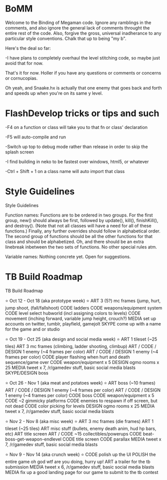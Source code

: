 # BoMM

Welcome to the Binding of Megaman code. 
Ignore any ramblings in the comments, and also ignore the general lack of comments throught the entire rest of the code. Also, forgive the gross, universal inadherance to any particular style conventions. Chalk that up to being "my b".


Here's the deal so far:

-I have plans to completely overhaul the level stitching code, so maybe just avoid that for now.

That's it for now. Holler if you have any questions or comments or concerns or cornucopias.


Oh yeah, and Snaake.hx is actually that one enemy that goes back and forth and speeds up when you're on its same y level.


# FlashDevelop tricks or tips and such

-F4 on a function or class will take you to that fn or class' declaration

-F5 will auto-compile and run

-Switch up top to debug mode rather than release in order to skip the splash screen

-I find building in neko to be fastest over windows, html5, or whatever

-Ctrl + Shift + 1 on a class name will auto import that class


# Style Guidelines
Style Guidelines

Function names:
Functions are to be ordered in two groups. For the first group, new() should always be first, followed by update(), kill(), finishKill(), and destroy(). (Note that not all classes will have a need for all of these functions.) Finally, any further overrides should follow in alphabetical order.
The second group of functions should be all the other functions for that class and should be alphabetized. Oh, and there should be an extra linebreak inbetween the two sets of functions. No other special rules atm.

Variable names:
Nothing concrete yet. Open for suggestions.




# TB Build Roadmap
TB Build Roadmap


:star: Oct 12 - Oct 18 (aka prototype week) :star: 
ART 3 (5?) mc frames (jump, hurt, jump shoot, (fall/fallshoot)
CODE ladders
CODE weapons/equipment system
CODE level select hubworld (incl assigning colors to levels)
CODE movement (inching forward, variable jump height, crouch?)
MEDIA set up accounts on twitter, tumblr, playfield, gamejolt
SKYPE come up with a name for the game and or studio

:star: Oct 19 - Oct 25 (aka design and social media week) :star: 
ART 1 tileset (~25 tiles)
ART 3 mc frames (climbing, ladder shooting, climbup)
ART / CODE / DESIGN 1 enemy (~4 frames per color)
ART / CODE / DESIGN 1 enemy (~4 frames per color)
CODE player flashing when hurt and death sequence/game over
CODE weapon/equipment x 5
DESIGN ogmo rooms x 25
MEDIA tweet x 7, /r/gamedev stuff, basic social media blasts
SKYPE/DESIGN boss

:star: Oct 26 - Nov 1 (aka meat and potatoes week) :star: 
ART boss (~10 frames)
ART / CODE / DESIGN 1 enemy (~4 frames per color)
ART / CODE / DESIGN 1 enemy (~4 frames per color)
CODE boss
CODE weapon/equipment x 5
CODE ~2 gimmicky platforms
CODE enemies to respawn if off screen, but not dead
CODE color picking for levels
DESIGN ogmo rooms x 25
MEDIA tweet x 7, /r/gamedev stuff, basic social media blasts

:star: Nov 2 - Nov 8 (aka misc week) :star: 
ART 3 mc frames (die frames)
ART 1 tileset (~25 tiles)
ART misc stuff (bullets, enemy death anim, hud hp bars, etc)
ART title screen
ART / CODE ~15 collectibles/powerups
CODE beat-boss-get-weapon-endlevel
CODE title screen
CODE parallax
MEDIA tweet x 7, /r/gamedev stuff, basic social media blasts

:star: Nov 9 - Nov 14 (aka crunch week) :star: 
CODE polish up the UI
POLISH the entire game oh god wtf are you doing, hurry up!
ART a trailer for the tb submission
MEDIA tweet x 6, /r/gamedev stuff, basic social media blasts
MEDIA fix up a good landing page for our game to submit to the tb contest

